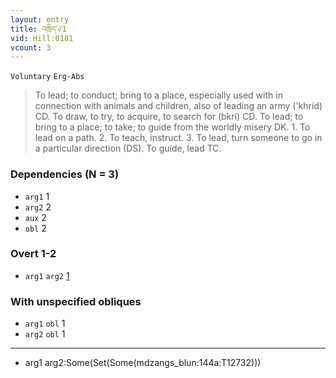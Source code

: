 ```yaml
---
layout: entry
title: འཁྲིད་√1
vid: Hill:0181
vcount: 3
---
```

`Voluntary` `Erg-Abs`
> To lead; to conduct; bring to a place, especially used with in connection with animals and children, also of leading an army ('khrid) CD\.
 To draw, to try, to acquire, to search for (bkri) CD\.
To lead; to bring to a place; to take; to guide from the worldly misery DK\.
 1\.
 To lead on a path\.
 2\.
 To teach, instruct\.
 3\.
 To lead, turn someone to go in a particular direction (DS)\.
To guide, lead TC\.

### Dependencies (N = 3)
* `arg1` 1
* `arg2` 2
* `aux` 2
* `obl` 2


### Overt 1-2
* `arg1` `arg2` [1](#arg1-arg2)


### With unspecified obliques
* `arg1` `obl` 1
* `arg2` `obl` 1

---
* <a name='arg1-arg2'>arg1 arg2</a>:Some(Set(Some(mdzangs_blun:144a:T12732)))
